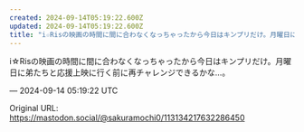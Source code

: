 ```yaml
---
created: 2024-09-14T05:19:22.600Z
updated: 2024-09-14T05:19:22.600Z
title: "i☆Risの映画の時間に間に合わなくなっちゃったから今日はキンプリだけ。月曜日に[...]"
---
```


<p>i☆Risの映画の時間に間に合わなくなっちゃったから今日はキンプリだけ。月曜日に弟たちと応援上映に行く前に再チャレンジできるかな…。</p>

&mdash; 2024-09-14 05:19:22 UTC

Original URL: https://mastodon.social/@sakuramochi0/113134217632286450
